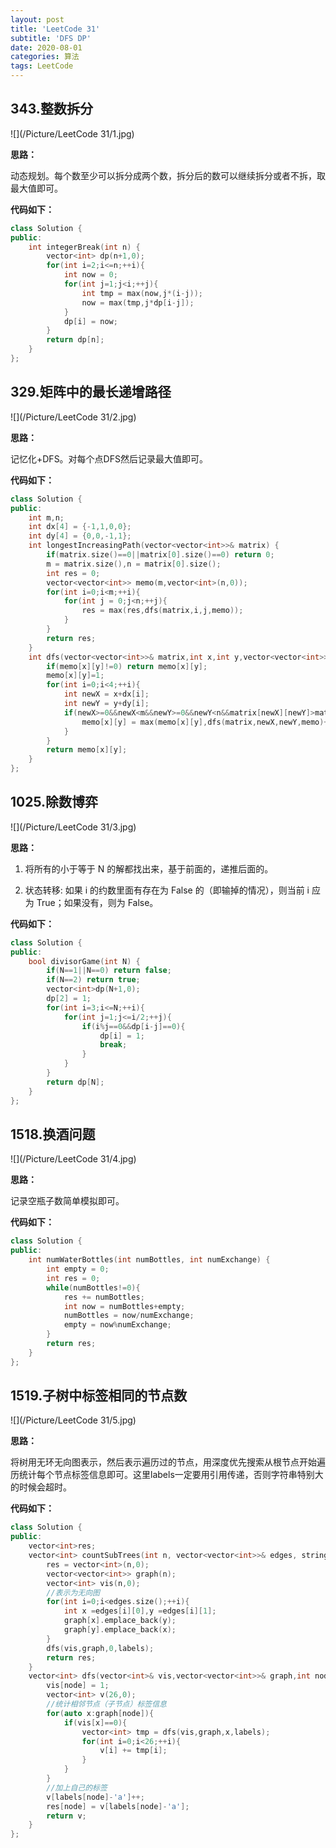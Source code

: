 ```yaml
---
layout: post
title: 'LeetCode 31'
subtitle: 'DFS DP'
date: 2020-08-01
categories: 算法
tags: LeetCode
---
```


## 343.整数拆分

![](/Picture/LeetCode 31/1.jpg)

**思路：**

动态规划。每个数至少可以拆分成两个数，拆分后的数可以继续拆分或者不拆，取最大值即可。

**代码如下：**

```cpp
class Solution {
public:
    int integerBreak(int n) {
        vector<int> dp(n+1,0);
        for(int i=2;i<=n;++i){
            int now = 0;
            for(int j=1;j<i;++j){
                int tmp = max(now,j*(i-j));
                now = max(tmp,j*dp[i-j]);
            }
            dp[i] = now;
        }
        return dp[n];
    }
};
```

## 329.矩阵中的最长递增路径

![](/Picture/LeetCode 31/2.jpg)

**思路：**

记忆化+DFS。对每个点DFS然后记录最大值即可。

**代码如下：**

```cpp
class Solution {
public:
    int m,n;
    int dx[4] = {-1,1,0,0};
    int dy[4] = {0,0,-1,1};
    int longestIncreasingPath(vector<vector<int>>& matrix) {
        if(matrix.size()==0||matrix[0].size()==0) return 0;
        m = matrix.size(),n = matrix[0].size();
        int res = 0;
        vector<vector<int>> memo(m,vector<int>(n,0));
        for(int i=0;i<m;++i){
            for(int j = 0;j<n;++j){
                res = max(res,dfs(matrix,i,j,memo));
            }
        }
        return res;
    }
    int dfs(vector<vector<int>>& matrix,int x,int y,vector<vector<int>>& memo){
        if(memo[x][y]!=0) return memo[x][y];
        memo[x][y]=1;
        for(int i=0;i<4;++i){
            int newX = x+dx[i];
            int newY = y+dy[i];
            if(newX>=0&&newX<m&&newY>=0&&newY<n&&matrix[newX][newY]>matrix[x][y]){
                memo[x][y] = max(memo[x][y],dfs(matrix,newX,newY,memo)+1);
            }
        }
        return memo[x][y];
    }
};
```

## 1025.除数博弈

![](/Picture/LeetCode 31/3.jpg)

**思路：**

1. 将所有的小于等于 N 的解都找出来，基于前面的，递推后面的。

2. 状态转移: 如果 i 的约数里面有存在为 False 的（即输掉的情况），则当前 i 应为 True；如果没有，则为 False。

**代码如下：**

```cpp
class Solution {
public:
    bool divisorGame(int N) {
        if(N==1||N==0) return false;
        if(N==2) return true;
        vector<int>dp(N+1,0);
        dp[2] = 1;
        for(int i=3;i<=N;++i){
            for(int j=1;j<=i/2;++j){
                if(i%j==0&&dp[i-j]==0){ 
                    dp[i] = 1;
                    break;
                }
            }
        }
        return dp[N];
    }
};
```

## 1518.换酒问题

![](/Picture/LeetCode 31/4.jpg)

**思路：**

记录空瓶子数简单模拟即可。

**代码如下：**

```cpp
class Solution {
public:
    int numWaterBottles(int numBottles, int numExchange) {
        int empty = 0;
        int res = 0;
        while(numBottles!=0){
            res += numBottles;
            int now = numBottles+empty;
            numBottles = now/numExchange;
            empty = now%numExchange;
        }
        return res;
    }
};
```

## 1519.子树中标签相同的节点数

![](/Picture/LeetCode 31/5.jpg)

**思路：**

将树用无环无向图表示，然后表示遍历过的节点，用深度优先搜索从根节点开始遍历统计每个节点标签信息即可。这里labels一定要用引用传递，否则字符串特别大的时候会超时。

**代码如下：**

```cpp
class Solution {
public:
    vector<int>res;
    vector<int> countSubTrees(int n, vector<vector<int>>& edges, string labels) {
        res = vector<int>(n,0);
        vector<vector<int>> graph(n);
        vector<int> vis(n,0);
        //表示为无向图
    	for(int i=0;i<edges.size();++i){
    		int x =edges[i][0],y =edges[i][1];
    		graph[x].emplace_back(y);
    		graph[y].emplace_back(x);
    	}
        dfs(vis,graph,0,labels);
        return res;
    }
    vector<int> dfs(vector<int>& vis,vector<vector<int>>& graph,int node,string& labels){
        vis[node] = 1;
        vector<int> v(26,0);
        //统计相邻节点（子节点）标签信息
        for(auto x:graph[node]){
            if(vis[x]==0){
                vector<int> tmp = dfs(vis,graph,x,labels);
                for(int i=0;i<26;++i){
                    v[i] += tmp[i];
                }
            }
        }
        //加上自己的标签
        v[labels[node]-'a']++;
        res[node] = v[labels[node]-'a'];
        return v;
    }
};
```


